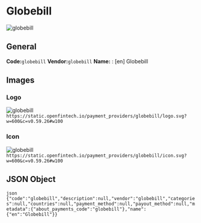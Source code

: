 # Globebill 
![globebill](https://static.openfintech.io/payment_providers/globebill/logo.svg?w=600&c=v0.59.26#w100) 
## General 
**Code:**`globebill` 
**Vendor:**`globebill` 
**Name:** 
:	[en] Globebill 
## Images 
### Logo 
![globebill](https://static.openfintech.io/payment_providers/globebill/logo.svg?w=600&c=v0.59.26#w100) 
``` https://static.openfintech.io/payment_providers/globebill/logo.svg?w=600&c=v0.59.26#w100 ``` 
### Icon 
![globebill](https://static.openfintech.io/payment_providers/globebill/icon.svg?w=600&c=v0.59.26#w100) 
``` https://static.openfintech.io/payment_providers/globebill/icon.svg?w=600&c=v0.59.26#w100 ``` 
## JSON Object 
```json {"code":"globebill","description":null,"vendor":"globebill","categories":null,"countries":null,"payment_method":null,"payout_method":null,"metadata":{"about_payments_code":"globebill"},"name":{"en":"Globebill"}} ``` 
